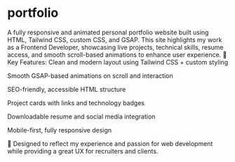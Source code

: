 # portfolio
A fully responsive and animated personal portfolio website built using HTML, Tailwind CSS, custom CSS, and GSAP. This site highlights my work as a Frontend Developer, showcasing live projects, technical skills, resume access, and smooth scroll-based animations to enhance user experience.
🚀 Key Features:
Clean and modern layout using Tailwind CSS + custom styling

Smooth GSAP-based animations on scroll and interaction

SEO-friendly, accessible HTML structure

Project cards with links and technology badges

Downloadable resume and social media integration

Mobile-first, fully responsive design

🎯 Designed to reflect my experience and passion for web development while providing a great UX for recruiters and clients.
